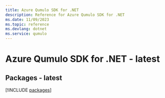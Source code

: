 ```yaml
---
title: Azure Qumulo SDK for .NET
description: Reference for Azure Qumulo SDK for .NET
ms.date: 11/09/2023
ms.topic: reference
ms.devlang: dotnet
ms.service: qumulo
---
```

# Azure Qumulo SDK for .NET - latest
## Packages - latest
[!INCLUDE [packages](qumulo-index.md)]